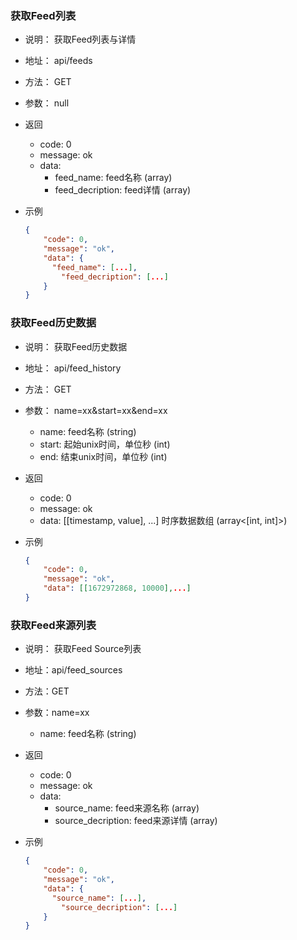### 获取Feed列表

* 说明： 获取Feed列表与详情

* 地址： api/feeds

* 方法： GET

* 参数： null

* 返回

  * code: 0
  * message: ok
  * data: 
    * feed_name: feed名称 (array<string>)
    * feed_decription: feed详情 (array<string>)
  
* 示例

  ```json
  {
      "code": 0,
      "message": "ok",
      "data": {
      	"feed_name": [...],
          "feed_decription": [...]
      }
  }
  ```

### 获取Feed历史数据

* 说明： 获取Feed历史数据

* 地址： api/feed_history

* 方法： GET

* 参数： name=xx&start=xx&end=xx

  * name: feed名称 (string)
  * start: 起始unix时间，单位秒 (int)
  * end: 结束unix时间，单位秒 (int)
  
* 返回

  * code: 0
  * message: ok
  * data: [[timestamp, value], ...] 时序数据数组 (array<[int, int]>)
  
* 示例

  ```json
  {
      "code": 0,
      "message": "ok",
      "data": [[1672972868, 10000],...]
  }
  ```

### 获取Feed来源列表

* 说明： 获取Feed Source列表

* 地址：api/feed_sources

* 方法：GET

* 参数：name=xx

  * name: feed名称 (string)
  
* 返回

  * code: 0
  * message: ok
  * data: 
    * source_name: feed来源名称 (array<string>)
    * source_decription: feed来源详情 (array<string>)

* 示例

  ```json
  {
      "code": 0,
      "message": "ok",
      "data": {
      	"source_name": [...],
          "source_decription": [...]
      }
  }
  ```
  


